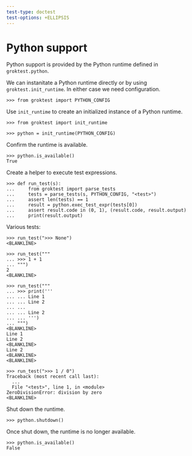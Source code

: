 ```yaml
---
test-type: doctest
test-options: +ELLIPSIS
---
```


# Python support

Python support is provided by the Python runtime defined in
`groktest.python`.

We can instanitate a Python runtime directly or by using
`groktest.init_runtime`. In either case we need configuration.

    >>> from groktest import PYTHON_CONFIG

Use `init_runtime` to create an initialized instance of a Python
runtime.

    >>> from groktest import init_runtime

    >>> python = init_runtime(PYTHON_CONFIG)

Confirm the runtime is available.

    >>> python.is_available()
    True

Create a helper to execute test expressions.

    >>> def run_test(s):
    ...     from groktest import parse_tests
    ...     tests = parse_tests(s, PYTHON_CONFIG, "<test>")
    ...     assert len(tests) == 1
    ...     result = python.exec_test_expr(tests[0])
    ...     assert result.code in (0, 1), (result.code, result.output)
    ...     print(result.output)

Various tests:

    >>> run_test(">>> None")
    <BLANKLINE>

    >>> run_test("""
    ... >>> 1 + 1
    ... """)
    2
    <BLANKLINE>

    >>> run_test("""
    ... >>> print('''
    ... ... Line 1
    ... ... Line 2
    ... ...
    ... ... Line 2
    ... ... ''')
    ... """)
    <BLANKLINE>
    Line 1
    Line 2
    <BLANKLINE>
    Line 2
    <BLANKLINE>
    <BLANKLINE>

    >>> run_test(">>> 1 / 0")
    Traceback (most recent call last):
      ...
      File "<test>", line 1, in <module>
    ZeroDivisionError: division by zero
    <BLANKLINE>

Shut down the runtime.

    >>> python.shutdown()

Once shut down, the runtime is no longer available.

    >>> python.is_available()
    False
